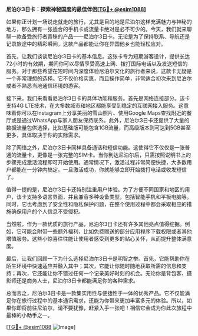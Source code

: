 **尼泊尔3日卡：探索神秘国度的最佳伴侣[[TG💪+ @esim1088](https://t.me/s/esim1088)]**

如果你正计划一场说走就走的旅行，尤其是目的地是尼泊尔这样充满魅力与神秘的地方，那么拥有一张适合的手机卡或流量卡绝对是必不可少的。今天，我们就来聊聊一款备受旅行者青睐的产品——尼泊尔3日卡。无论是为了保持联系、导航还是记录旅途中的精彩瞬间，这款产品都能让你在异国他乡也能轻松应对。

首先，让我们谈谈尼泊尔3日卡的基本信息。这张卡专为短期游客设计，提供长达72小时的有效期，期间你可以尽情享受高速上网、拨打国际电话以及发送短信的服务。对于那些希望在短时间内深度体验尼泊尔文化的旅行者来说，这款卡无疑是一个非常理想的选择。它不仅价格实惠，而且操作简单，非常适合初次来到尼泊尔或者不熟悉当地通信环境的游客。

接下来，我们来看看尼泊尔3日卡的具体功能和服务。首先是网络连接部分。该卡支持4G LTE技术，在大多数城市和地区都能享受到稳定的互联网接入服务。这意味着你可以在Instagram上分享美丽的雪山照片、使用Google Maps查找附近的餐厅或是通过WhatsApp与家人朋友保持联系。此外，尼泊尔3日卡还提供了大量的数据流量包供选择，比如基础版可能包含1GB流量，而高级版本则可达到5GB甚至更多，具体取决于你的实际需求。

除了网络之外，尼泊尔3日卡同样具备通话和短信功能。这使得它不仅仅是一张普通的流量卡，更像是一张完整的SIM卡。当你到达尼泊尔后，只需按照说明书上的步骤完成激活流程即可开始使用。通常情况下，激活过程非常简便快捷，大多数用户都能在一分钟内搞定。一旦激活成功，你就能够立即开始拨打电话或收发短信了。

值得一提的是，尼泊尔3日卡还特别注重用户体验。为了方便不同国家和地区的用户，该卡支持多语言界面，并且兼容多种设备类型，包括智能手机和平板电脑等。同时，它也考虑到了安全性和隐私保护问题，在整个使用过程中都会采取相应的措施确保用户的个人信息不受侵犯。

当然啦，作为一款优质的旅行产品，尼泊尔3日卡还有许多其他亮点值得挖掘。例如，它可能会附带一些额外福利，比如免费赠送的部分应用程序下载权限或者其他增值服务。这些小惊喜往往能让使用者感受到更多的贴心关怀，从而提升整体满意度。

最后，让我们回顾一下为什么选择尼泊尔3日卡是明智之举。首先，它能帮助你在陌生环境中快速适应并融入其中；其次，它能让你随时随地获取所需的信息和支持；再次，它还能让你不错过任何一个记录美好时刻的机会。无论你是背包客、摄影师还是商务人士，尼泊尔3日卡都能满足你的各种需求。

总而言之，尼泊尔3日卡是一款集实用性与便捷性于一体的优秀产品。它不仅能满足你在旅行过程中的基本通讯需求，还能为你带来更加丰富多元的体验。所以，如果你即将前往尼泊尔，请不要犹豫，赶紧入手一张吧！相信它会成为你此次旅程中最棒的小助手之一。

[[TG💪+ @esim1088](https://t.me/s/esim1088) ![Image](https://i.postimg.cc/4NQfJmqS/Snipaste-2025-05-13-00-14-12.png)]